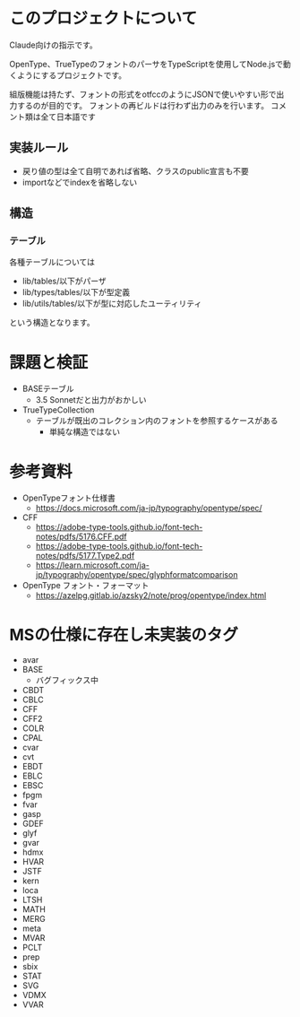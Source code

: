 # このプロジェクトについて

Claude向けの指示です。

OpenType、TrueTypeのフォントのパーサをTypeScriptを使用してNode.jsで動くようにするプロジェクトです。

組版機能は持たず、フォントの形式をotfccのようにJSONで使いやすい形で出力するのが目的です。
フォントの再ビルドは行わず出力のみを行います。 コメント類は全て日本語です

## 実装ルール

- 戻り値の型は全て自明であれば省略、クラスのpublic宣言も不要
- importなどでindexを省略しない

## 構造

### テーブル

各種テーブルについては

- lib/tables/以下がパーザ
- lib/types/tables/以下が型定義
- lib/utils/tables/以下が型に対応したユーティリティ

という構造となります。

# 課題と検証

- BASEテーブル
	- 3.5 Sonnetだと出力がおかしい
- TrueTypeCollection
	- テーブルが既出のコレクション内のフォントを参照するケースがある
		- 単純な構造ではない

# 参考資料

- OpenTypeフォント仕様書
  - https://docs.microsoft.com/ja-jp/typography/opentype/spec/
- CFF
	- https://adobe-type-tools.github.io/font-tech-notes/pdfs/5176.CFF.pdf
	- https://adobe-type-tools.github.io/font-tech-notes/pdfs/5177.Type2.pdf
	- https://learn.microsoft.com/ja-jp/typography/opentype/spec/glyphformatcomparison
- OpenType フォント・フォーマット
	- https://azelpg.gitlab.io/azsky2/note/prog/opentype/index.html

# MSの仕様に存在し未実装のタグ

- avar
- BASE
	- バグフィックス中
- CBDT
- CBLC
- CFF
- CFF2
- COLR
- CPAL
- cvar
- cvt
- EBDT
- EBLC
- EBSC
- fpgm
- fvar
- gasp
- GDEF
- glyf
- gvar
- hdmx
- HVAR
- JSTF
- kern
- loca
- LTSH
- MATH
- MERG
- meta
- MVAR
- PCLT
- prep
- sbix
- STAT
- SVG
- VDMX
- VVAR
